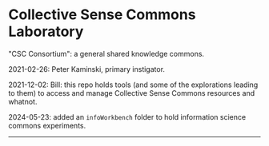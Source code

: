 # Collective Sense Commons Laboratory

"CSC Consortium": a general shared knowledge commons.

2021-02-26: Peter Kaminski, primary instigator.

2021-12-02: Bill: this repo holds tools (and some of the explorations leading to them) to access and manage Collective Sense Commons resources and whatnot.

2024-05-23: added an `infoWorkbench` folder to hold information science commons experiments.

-----


